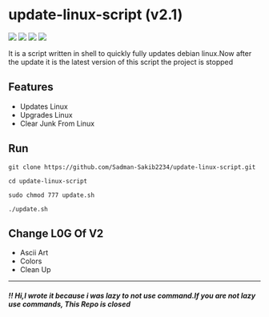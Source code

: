 # update-linux-script (v2.1)

<p align="left">
<img src="https://img.shields.io/badge/Shell_Script-121011?style=for-the-badge&logo=gnu-bash&logoColor=white"/>
<img src="https://img.shields.io/badge/Kali_Linux-557C94?style=for-the-badge&logo=kali-linux&logoColor=white"/>
<img src="https://img.shields.io/badge/Ubuntu-E95420?style=for-the-badge&logo=ubuntu&logoColor=white"/>
<img src="https://img.shields.io/badge/Linux_Mint-87CF3E?style=for-the-badge&logo=linux-mint&logoColor=white"/>
</p>

It is a script written in shell to quickly fully updates debian linux.Now after the update it is the latest version of this script the project is stopped

## Features
<ul>
    <li>Updates Linux</li>
    <li>Upgrades Linux</li>
    <li>Clear Junk From Linux</li>
</ul>

## Run
```
git clone https://github.com/Sadman-Sakib2234/update-linux-script.git

cd update-linux-script

sudo chmod 777 update.sh

./update.sh
```
## Change L0G Of V2

<ul>
    <li>Ascii Art</li>
    <li>Colors</li>
    <li>Clean Up</li>
</ul>

<hr>
<h5>!! Hi,I wrote it because i was lazy to not use command.If you are not lazy use commands, This Repo is closed</h5>
